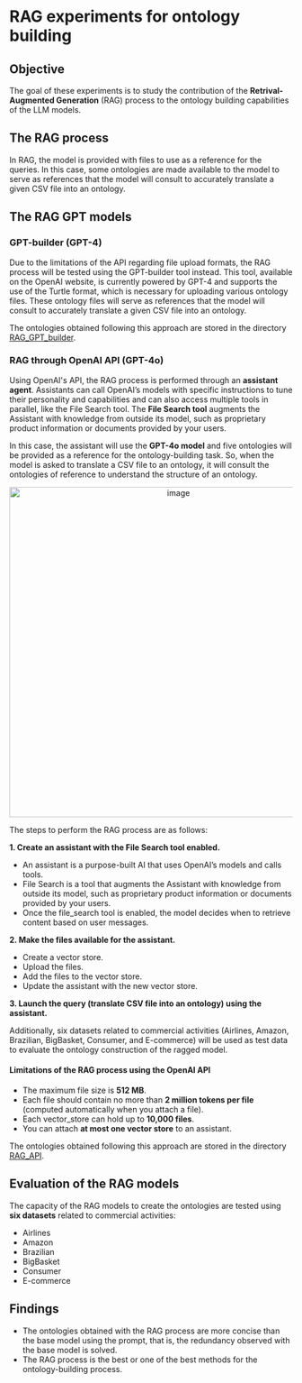 # RAG experiments for ontology building

## Objective
The goal of these experiments is to study the contribution of the **Retrival-Augmented Generation** (RAG) process to the ontology building capabilities of the LLM models. 

## The RAG process
In RAG, the model is provided with files to use as a reference for the queries. In this case, some ontologies are made available to the model to serve as references that the model will consult to accurately translate a given CSV file into an ontology. 


## The RAG GPT models

### GPT-builder (GPT-4)
Due to the limitations of the API regarding file upload formats, the RAG process will be tested using the GPT-builder tool instead. This tool, available on the OpenAI website, is currently powered by GPT-4 and supports the use of the Turtle format, which is necessary for uploading various ontology files. These ontology files will serve as references that the model will consult to accurately translate a given CSV file into an ontology.

The ontologies obtained following this approach are stored in the directory [RAG_GPT_builder](./RAG_GPT_builder/).

### RAG through OpenAI API (GPT-4o)
Using OpenAI's API, the RAG process is performed through an **assistant agent**. Assistants can call OpenAI’s models with specific instructions to tune their personality and capabilities and can also access multiple tools in parallel, like the File Search tool. The **File Search tool** augments the Assistant with knowledge from outside its model, such as proprietary product information or documents provided by your users.

In this case, the assistant will use the **GPT-4o model** and five ontologies will be provided as a reference for the ontology-building task. So, when the model is asked to translate a CSV file to an ontology, it will consult the ontologies of reference to understand the structure of an ontology.

<p align="center">
  <img width="586" alt="image" src="https://github.com/user-attachments/assets/419e90f7-e802-4c3a-88ea-f742bda65a58" />
</p>

The steps to perform the RAG process are as follows:

**1. Create an assistant with the File Search tool enabled.**
  * An assistant is a purpose-built AI that uses OpenAI’s models and calls tools.
  * File Search is a tool that augments the Assistant with knowledge from outside its model, such as proprietary product information or documents provided by your users.
  * Once the file_search tool is enabled, the model decides when to retrieve content based on user messages.
    
**2. Make the files available for the assistant.**
  * Create a vector store.
  * Upload the files.
  * Add the files to the vector store.
  * Update the assistant with the new vector store.
    
**3. Launch the query (translate CSV file into an ontology) using the assistant.**

Additionally, six datasets related to commercial activities (Airlines, Amazon, Brazilian, BigBasket, Consumer, and E-commerce) will be used as test data to evaluate the ontology construction of the ragged model.

#### Limitations of the RAG process using the OpenAI API
* The maximum file size is **512 MB**. 
* Each file should contain no more than **2 million tokens per file** (computed automatically when you attach a file).
* Each vector_store can hold up to **10,000 files**.
* You can attach **at most one vector store** to an assistant.

The ontologies obtained following this approach are stored in the directory [RAG_API](./RAG_API/).

## Evaluation of the RAG models

The capacity of the RAG models to create the ontologies are tested using **six datasets** related to commercial activities:

* Airlines
* Amazon
* Brazilian
* BigBasket
* Consumer
* E-commerce

## Findings
* The ontologies obtained with the RAG process are more concise than the base model using the prompt, that is, the redundancy observed with the base model is solved.
* The RAG process is the best or one of the best methods for the ontology-building process.
